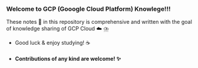 ### Welcome to GCP (Gooogle Cloud Platform) Knowlege!!!

These notes :memo: in this repository is comprehensive and written with the goal of knowledge sharing of GCP Cloud :cloud:
⛈️

- Good luck & enjoy studying! :coffee: 
-  #### Contributions of any kind are welcome! :sparkles:

